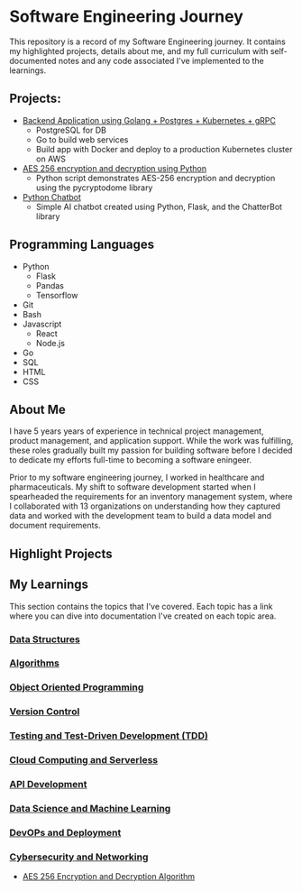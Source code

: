 # Software Engineering Journey
This repository is a record of my Software Engineering journey. It contains my highlighted projects, details about me, and my full curriculum with self-documented notes and any code associated I've implemented to the learnings.

## Projects:
- [Backend Application using Golang + Postgres + Kubernetes + gRPC](https://github.com/c0olade/Good-Bank)
  - PostgreSQL for DB
  - Go to build web services
  - Build app with Docker and deploy to a production Kubernetes cluster on AWS
- [AES 256 encryption and decryption using Python](https://github.com/c0olade/Software-Engineering-Journey/tree/main/Mini-Projects/AES%20256%20encryption%20and%20decryption%20using%20Python)
  - Python script demonstrates AES-256 encryption and decryption using the pycryptodome library
- [Python Chatbot](https://github.com/c0olade/Software-Engineering-Journey/tree/main/Mini-Projects/Python%20Chatbot)
  - Simple AI chatbot created using Python, Flask, and the ChatterBot library

## Programming Languages
- Python
  - Flask
  - Pandas
  - Tensorflow
- Git
- Bash
- Javascript
  - React
  - Node.js
- Go
- SQL
- HTML
- CSS

## About Me
I have 5 years years of experience in technical project management, product management, and application support. While the work was fulfilling, these roles gradually built my passion for building software before I decided to dedicate my efforts full-time to becoming a software eningeer.

Prior to my software engineering journey, I worked in healthcare and pharmaceuticals. My shift to software development started when I spearheaded the requirements for an inventory management system, where I collaborated with 13 organizations on understanding how they captured data and worked with the development team to build a data model and document requirements.

## Highlight Projects

## My Learnings
This section contains the topics that I've covered. Each topic has a link where you can dive into documentation I've created on each topic area.

### [Data Structures](https://github.com/c0olade/Software-Engineering-Journey/tree/main/Data%20Structures)
### [Algorithms](https://github.com/c0olade/Software-Engineering-Journey/tree/main/Algorithms)
### [Object Oriented Programming](https://github.com/c0olade/Software-Engineering-Journey/tree/main/Objected%20Oriented%20Programming)
### [Version Control](https://github.com/c0olade/Software-Engineering-Journey/tree/main/Version%20Control)
### [Testing and Test-Driven Development (TDD)](Link)
### [Cloud Computing and Serverless](Link)
### [API Development](Link)
### [Data Science and Machine Learning](Link)
### [DevOPs and Deployment](Link)
### [Cybersecurity and Networking](Link)
- [AES 256 Encryption and Decryption Algorithm](https://github.com/c0olade/python-mini_projects/tree/main/mini-projects/AES%20256%20encryption%20and%20decryption%20using%20Python#aes-256-encryption-and-decryption-using-python)
